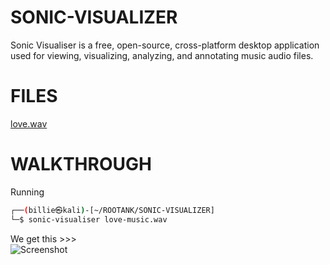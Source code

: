 # SONIC-VISUALIZER
Sonic Visualiser is a free, open-source, cross-platform desktop application used for viewing, visualizing, analyzing, and annotating music audio files.
# FILES
[love.wav](https://github.com/W4W1R3/CTF-CHRONICLES/blob/main/SONIC-VISUALIZER/love-music.wav)

# WALKTHROUGH
Running 
```bash
┌──(billie㉿kali)-[~/ROOTANK/SONIC-VISUALIZER]
└─$ sonic-visualiser love-music.wav 
```
We get this >>> \
![Screenshot](https://github.com/W4W1R3/CTF-CHRONICLES/blob/main/SONIC-VISUALIZER/Screenshot_2023-05-25_13_26_36.png)
